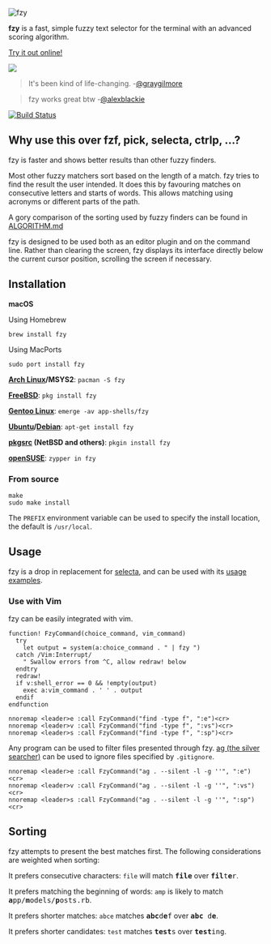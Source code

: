 ![fzy](http://i.hawth.ca/u/fzy-github.svg)

**fzy** is a fast, simple fuzzy text selector for the terminal with an advanced scoring algorithm.

[Try it out online!](http://jhawthorn.github.io/fzy-demo)

![](http://i.hawth.ca/u/fzy_animated_demo.svg)

<blockquote>
It's been kind of life-changing.
-<a href="https://github.com/graygilmore/">@graygilmore</a>
</blockquote>

<blockquote>
fzy works great btw
-<a href="https://twitter.com/alexblackie/status/719297828892188672">@alexblackie</a>
</blockquote>

[![Build Status](https://travis-ci.org/jhawthorn/fzy.svg?branch=master)](https://travis-ci.org/jhawthorn/fzy)

## Why use this over fzf, pick, selecta, ctrlp, ...?

fzy is faster and shows better results than other fuzzy finders.

Most other fuzzy matchers sort based on the length of a match. fzy tries to
find the result the user intended. It does this by favouring matches on
consecutive letters and starts of words. This allows matching using acronyms or
different parts of the path.

A gory comparison of the sorting used by fuzzy finders can be found in [ALGORITHM.md](ALGORITHM.md)

fzy is designed to be used both as an editor plugin and on the command line.
Rather than clearing the screen, fzy displays its interface directly below the current cursor position, scrolling the screen if necessary.

## Installation

**macOS**

Using Homebrew

    brew install fzy

Using MacPorts

    sudo port install fzy

**[Arch Linux](https://www.archlinux.org/packages/?sort=&q=fzy&maintainer=&flagged=)/MSYS2**: `pacman -S fzy`

**[FreeBSD](https://www.freebsd.org/cgi/ports.cgi?query=fzy&stype=all)**: `pkg install fzy`

**[Gentoo Linux](https://packages.gentoo.org/packages/app-shells/fzy)**: `emerge -av app-shells/fzy`

**[Ubuntu](https://packages.ubuntu.com/search?keywords=fzy&searchon=names&suite=bionic&section=all)/[Debian](https://packages.debian.org/search?keywords=fzy&searchon=names&suite=all&section=all)**: `apt-get install fzy`

**[pkgsrc](http://pkgsrc.se/misc/fzy) (NetBSD and others)**: `pkgin install fzy`

**[openSUSE](https://software.opensuse.org/package/fzy)**: `zypper in fzy`

### From source

    make
    sudo make install

The `PREFIX` environment variable can be used to specify the install location,
the default is `/usr/local`.

## Usage

fzy is a drop in replacement for [selecta](https://github.com/garybernhardt/selecta), and can be used with its [usage examples](https://github.com/garybernhardt/selecta#usage-examples).

### Use with Vim

fzy can be easily integrated with vim.

``` vim
function! FzyCommand(choice_command, vim_command)
  try
    let output = system(a:choice_command . " | fzy ")
  catch /Vim:Interrupt/
    " Swallow errors from ^C, allow redraw! below
  endtry
  redraw!
  if v:shell_error == 0 && !empty(output)
    exec a:vim_command . ' ' . output
  endif
endfunction

nnoremap <leader>e :call FzyCommand("find -type f", ":e")<cr>
nnoremap <leader>v :call FzyCommand("find -type f", ":vs")<cr>
nnoremap <leader>s :call FzyCommand("find -type f", ":sp")<cr>
```

Any program can be used to filter files presented through fzy. [ag (the silver searcher)](https://github.com/ggreer/the_silver_searcher) can be used to ignore files specified by `.gitignore`.

``` vim
nnoremap <leader>e :call FzyCommand("ag . --silent -l -g ''", ":e")<cr>
nnoremap <leader>v :call FzyCommand("ag . --silent -l -g ''", ":vs")<cr>
nnoremap <leader>s :call FzyCommand("ag . --silent -l -g ''", ":sp")<cr>
```

## Sorting

fzy attempts to present the best matches first. The following considerations are weighted when sorting:

It prefers consecutive characters: `file` will match <tt><b>file</b></tt> over <tt><b>fil</b>t<b>e</b>r</tt>.

It prefers matching the beginning of words: `amp` is likely to match <tt><b>a</b>pp/<b>m</b>odels/<b>p</b>osts.rb</tt>.

It prefers shorter matches: `abce` matches <tt><b>abc</b>d<b>e</b>f</tt> over <tt><b>abc</b> d<b>e</b></tt>.

It prefers shorter candidates: `test` matches <tt><b>test</b>s</tt> over <tt><b>test</b>ing</b></tt>.

